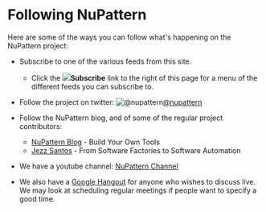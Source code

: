 # Following NuPattern

Here are some of the ways you can follow what's happening on the NuPattern project:

* Subscribe to one of the various feeds from this site.
	* Click the ![](Follow_http://www.codeplex.com/Images/v20393/actionbar_subscribe.png)**Subscribe**  link to the right of this page for a menu of the different feeds you can subscribe to.

* Follow the project on twitter: ![@nupattern](Follow_twitter.png|http://www.twitter.com/nupattern)[@nupattern](http://www.twitter.com/nupattern)

* Follow the NuPattern blog, and of some of the regular project contributors:
	* [NuPattern Blog](http://blog.nupattern.org) - Build Your Own Tools
	* [Jezz Santos](http://blogs.msdn.com/jezzsa) - From Software Factories to Software Automation

* We have a youtube channel: [NuPattern Channel](http://www.youtube.com/nupattern)

* We also have a [Google Hangout](https://plus.google.com/hangouts/_/19d76fc35d0acacb9358e4b25cc2fa175828f951?authuser=0&hl=en-GB#) for anyone who wishes to discuss live. We may look at scheduling regular meetings if people want to specify a good time.